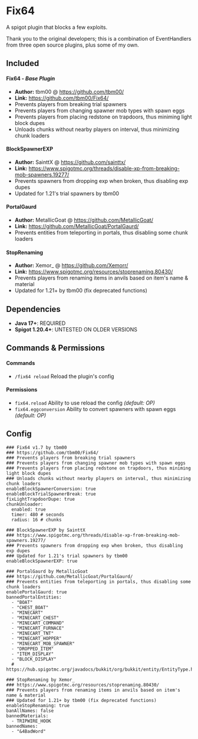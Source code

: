 # Fix64  
A spigot plugin that blocks a few exploits.

Thank you to the original developers; this is a combination of EventHandlers from three open source plugins, plus some of my own.


## Included
#### Fix64 *- Base Plugin*  
- **Author:** tbm00 @ https://github.com/tbm00/  
- **Link:** https://github.com/tbm00/Fix64/  
- Prevents players from breaking trial spawners
- Prevents players from changing spawner mob types with spawn eggs
- Prevents players from placing redstone on trapdoors, thus miniming light block dupes
- Unloads chunks without nearby players on interval, thus minimizing chunk loaders

#### BlockSpawnerEXP  
- **Author:** SainttX @ https://github.com/sainttx/  
- **Link:** https://www.spigotmc.org/threads/disable-xp-from-breaking-mob-spawners.19277/  
- Prevents spawners from dropping exp when broken, thus disabling exp dupes
- Updated for 1.21's trial spawners by tbm00
  
#### PortalGaurd  
- **Author:** MetallicGoat @ https://github.com/MetallicGoat/  
- **Link:** https://github.com/MetallicGoat/PortalGaurd/  
- Prevents entities from teleporting in portals, thus disabling some chunk loaders
  
#### StopRenaming  
- **Author:** Xemor_ @ https://github.com/Xemorr/  
- **Link:** https://www.spigotmc.org/resources/stoprenaming.80430/  
- Prevents players from renaming items in anvils based on item's name & material
- Updated for 1.21+ by tbm00 (fix deprecated functions)


## Dependencies
- **Java 17+**: REQUIRED
- **Spigot 1.20.4+**: UNTESTED ON OLDER VERSIONS


## Commands & Permissions
#### Commands
- `/fix64 reload` Reload the plugin's config
#### Permissions
- `fix64.reload` Ability to use reload the config *(default: OP)*
- `fix64.eggconversion` Ability to convert spawners with spawn eggs *(default: OP)*


## Config
```
### Fix64 v1.7 by tbm00
### https://github.com/tbm00/Fix64/
### Prevents players from breaking trial spawners
### Prevents players from changing spawner mob types with spawn eggs
### Prevents players from placing redstone on trapdoors, thus miniming light block dupes
### Unloads chunks without nearby players on interval, thus minimizing chunk loaders
enableBlockSpawnerConversion: true
enableBlockTrialSpawnerBreak: true
fixLightTrapdoorDupe: true
chunkUnloader:
  enabled: true
  timer: 480 # seconds
  radius: 16 # chunks

### BlockSpawnerEXP by SainttX
### https://www.spigotmc.org/threads/disable-xp-from-breaking-mob-spawners.19277/
### Prevents spawners from dropping exp when broken, thus disabling exp dupes
### Updated for 1.21's trial spawners by tbm00
enableBlockSpawnerEXP: true

### PortalGaurd by MetallicGoat
### https://github.com/MetallicGoat/PortalGaurd/
### Prevents entities from teleporting in portals, thus disabling some chunk loaders
enablePortalGaurd: true
bannedPortalEntities:
  - "BOAT"
  - "CHEST_BOAT"
  - "MINECART"
  - "MINECART_CHEST"
  - "MINECART_COMMAND"
  - "MINECART_FURNACE"
  - "MINECART_TNT"
  - "MINECART_HOPPER"
  - "MINECART_MOB_SPAWNER"
  - "DROPPED_ITEM"
  - "ITEM_DISPLAY"
  - "BLOCK_DISPLAY"
  # https://hub.spigotmc.org/javadocs/bukkit/org/bukkit/entity/EntityType.html

### StopRenaming by Xemor_
### https://www.spigotmc.org/resources/stoprenaming.80430/
### Prevents players from renaming items in anvils based on item's name & material
### Updated for 1.21+ by tbm00 (fix deprecated functions)
enableStopRenaming: true
banAllNames: false
bannedMaterials:
  - TRIPWIRE_HOOK
bannedNames:
  - "&4BadWord"
```
